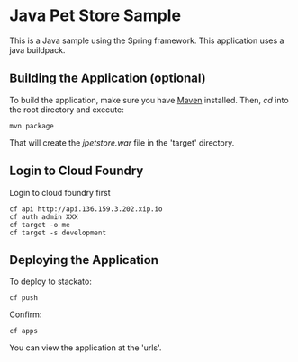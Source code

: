 Java Pet Store Sample
=============

This is a Java sample using the Spring framework. This application uses a java
buildpack.


Building the Application (optional)
-----------------------------------

To build the application, make sure you have [Maven](http://maven.apache.org/ "Maven") installed.
Then, *cd* into the root directory and execute:

	mvn package

That will create the *jpetstore.war* file in the 'target' directory.

Login to Cloud Foundry
----------------------

Login to cloud foundry first

    cf api http://api.136.159.3.202.xip.io
    cf auth admin XXX
    cf target -o me
    cf target -s development

Deploying the Application
-------------------------

To deploy to stackato:

    cf push

Confirm:

    cf apps

You can view the application at the 'urls'.
